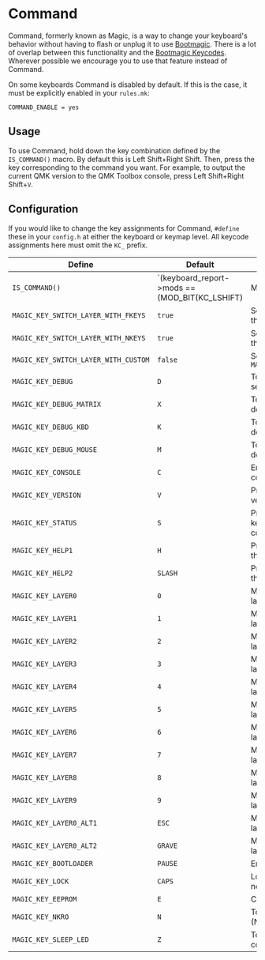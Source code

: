 # Command

Command, formerly known as Magic, is a way to change your keyboard's behavior without having to flash or unplug it to use [Bootmagic](feature_bootmagic.md). There is a lot of overlap between this functionality and the [Bootmagic Keycodes](feature_bootmagic.md#keycodes). Wherever possible we encourage you to use that feature instead of Command.

On some keyboards Command is disabled by default. If this is the case, it must be explicitly enabled in your `rules.mk`:

```make
COMMAND_ENABLE = yes
```

## Usage

To use Command, hold down the key combination defined by the `IS_COMMAND()` macro. By default this is Left Shift+Right Shift. Then, press the key corresponding to the command you want. For example, to output the current QMK version to the QMK Toolbox console, press Left Shift+Right Shift+`V`.

## Configuration

If you would like to change the key assignments for Command, `#define` these in your `config.h` at either the keyboard or keymap level. All keycode assignments here must omit the `KC_` prefix.

|Define                              |Default                                                               |Description                                     |
|------------------------------------|----------------------------------------------------------------------|------------------------------------------------|
|`IS_COMMAND()`                      |`(keyboard_report->mods == (MOD_BIT(KC_LSHIFT) | MOD_BIT(KC_RSHIFT)))`|The key combination to activate Command         |
|`MAGIC_KEY_SWITCH_LAYER_WITH_FKEYS` |`true`                                                                |Set default layer with the Function row         |
|`MAGIC_KEY_SWITCH_LAYER_WITH_NKEYS` |`true`                                                                |Set default layer with the number keys          |
|`MAGIC_KEY_SWITCH_LAYER_WITH_CUSTOM`|`false`                                                               |Set default layer with `MAGIC_KEY_LAYER0..9`    |
|`MAGIC_KEY_DEBUG`                   |`D`                                                                   |Toggle debugging over serial                    |
|`MAGIC_KEY_DEBUG_MATRIX`            |`X`                                                                   |Toggle key matrix debugging                     |
|`MAGIC_KEY_DEBUG_KBD`               |`K`                                                                   |Toggle keyboard debugging                       |
|`MAGIC_KEY_DEBUG_MOUSE`             |`M`                                                                   |Toggle mouse debugging                          |
|`MAGIC_KEY_CONSOLE`                 |`C`                                                                   |Enable the Command console                      |
|`MAGIC_KEY_VERSION`                 |`V`                                                                   |Print the running QMK version to the console    |
|`MAGIC_KEY_STATUS`                  |`S`                                                                   |Print the current keyboard status to the console|
|`MAGIC_KEY_HELP1`                   |`H`                                                                   |Print Command help to the console               |
|`MAGIC_KEY_HELP2`                   |`SLASH`                                                               |Print Command help to the console (alternate)   |
|`MAGIC_KEY_LAYER0`                  |`0`                                                                   |Make layer 0 the default layer                  |
|`MAGIC_KEY_LAYER1`                  |`1`                                                                   |Make layer 1 the default layer                  |
|`MAGIC_KEY_LAYER2`                  |`2`                                                                   |Make layer 2 the default layer                  |
|`MAGIC_KEY_LAYER3`                  |`3`                                                                   |Make layer 3 the default layer                  |
|`MAGIC_KEY_LAYER4`                  |`4`                                                                   |Make layer 4 the default layer                  |
|`MAGIC_KEY_LAYER5`                  |`5`                                                                   |Make layer 5 the default layer                  |
|`MAGIC_KEY_LAYER6`                  |`6`                                                                   |Make layer 6 the default layer                  |
|`MAGIC_KEY_LAYER7`                  |`7`                                                                   |Make layer 7 the default layer                  |
|`MAGIC_KEY_LAYER8`                  |`8`                                                                   |Make layer 8 the default layer                  |
|`MAGIC_KEY_LAYER9`                  |`9`                                                                   |Make layer 9 the default layer                  |
|`MAGIC_KEY_LAYER0_ALT1`             |`ESC`                                                                 |Make layer 0 the default layer (alternate)      |
|`MAGIC_KEY_LAYER0_ALT2`             |`GRAVE`                                                               |Make layer 0 the default layer (alternate)      |
|`MAGIC_KEY_BOOTLOADER`              |`PAUSE`                                                               |Enter the bootloader                            |
|`MAGIC_KEY_LOCK`                    |`CAPS`                                                                |Lock the keyboard so nothing can be typed       |
|`MAGIC_KEY_EEPROM`                  |`E`                                                                   |Clear the EEPROM                                |
|`MAGIC_KEY_NKRO`                    |`N`                                                                   |Toggle N-Key Rollover (NKRO)                    |
|`MAGIC_KEY_SLEEP_LED`               |`Z`                                                                   |Toggle LED when computer is sleeping            |
